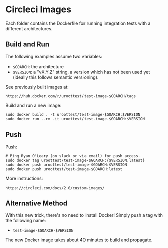 # Circleci Images

Each folder contains the Dockerfile for running integration tests with a
different architectures.


## Build and Run

The following examples assume two variables:

- `$GOARCH`: the architecture
- `$VERSION`: a "vX.Y.Z" string, a version which has not been used yet
  (ideally this follows semantic versioning).

See previously built images at:

    https://hub.docker.com/r/uroottest/test-image-$GOARCH/tags

Build and run a new image:

    sudo docker build . -t uroottest/test-image-$GOARCH:$VERSION
    sudo docker run --rm -it uroottest/test-image-$GOARCH:$VERSION


## Push

Push:

    # Ping Ryan O'Leary (on slack or via email) for push access.
    sudo docker tag uroottest/test-image-$GOARCH:{$VERSION,latest}
    sudo docker push uroottest/test-image-$GOARCH:$VERSION
    sudo docker push uroottest/test-image-$GOARCH:latest

More instructions:

    https://circleci.com/docs/2.0/custom-images/


## Alternative Method

With this new trick, there's no need to install Docker! Simply push a tag with
the following name:

- `test-image-$GOARCH-$VERSION`

The new Docker image takes about 40 minutes to build and propagate.
